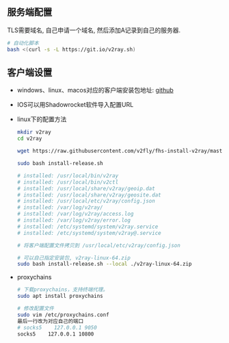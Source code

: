 ## 服务端配置


   TLS需要域名, 自己申请一个域名, 然后添加A记录到自己的服务器.

   ```bash
   # 自动化脚本
   bash <(curl -s -L https://git.io/v2ray.sh)
   ```



## 客户端设置

- windows、linux、macos对应的客户端安装包地址: [github](https://github.com/v2ray/v2ray-core/releases)

- IOS可以用Shadowrocket软件导入配置URL

- linux下的配置方法

  ```bash
  mkdir v2ray
  cd v2ray
  
  wget https://raw.githubusercontent.com/v2fly/fhs-install-v2ray/master/install-release.sh
  
  sudo bash install-release.sh
  
  # installed: /usr/local/bin/v2ray
  # installed: /usr/local/bin/v2ctl
  # installed: /usr/local/share/v2ray/geoip.dat
  # installed: /usr/local/share/v2ray/geosite.dat
  # installed: /usr/local/etc/v2ray/config.json
  # installed: /var/log/v2ray/
  # installed: /var/log/v2ray/access.log
  # installed: /var/log/v2ray/error.log
  # installed: /etc/systemd/system/v2ray.service
  # installed: /etc/systemd/system/v2ray@.service
  
  # 将客户端配置文件拷贝到 /usr/local/etc/v2ray/config.json
  ```

  ```bash
  # 可以自己指定安装包, v2ray-linux-64.zip
  sudo bash install-release.sh --local ./v2ray-linux-64.zip
  ```

- proxychains

  ```bash
  # 下载proxychains，支持终端代理。
  sudo apt install proxychains
  
  # 修改配置文件
  sudo vim /etc/proxychains.conf 
  最后一行改为对应自己的端口
  # socks5    127.0.0.1 9050
  socks5    127.0.0.1 10800
  ```

  

